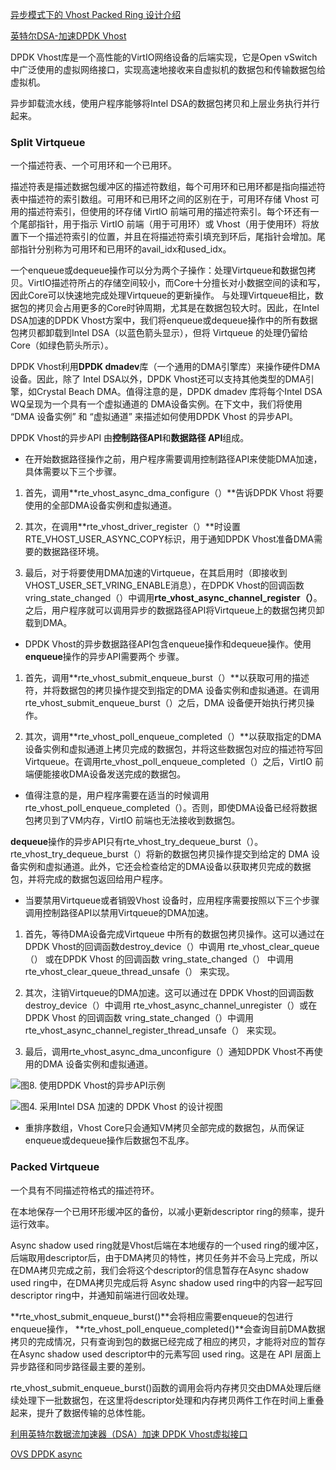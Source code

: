 [异步模式下的 Vhost Packed Ring 设计介绍](https://mp.weixin.qq.com/s/h_LTJiscJ17cKPQLNCCcgA)

[英特尔DSA-加速DPDK Vhost](https://mp.weixin.qq.com/s/O_S9v6DGoc4HmamkJyuKEA)

DPDK Vhost库是一个高性能的VirtIO网络设备的后端实现，它是Open vSwitch中广泛使用的虚拟网络接口，实现高速地接收来自虚拟机的数据包和传输数据包给虚拟机。

异步卸载流水线，使用户程序能够将Intel DSA的数据包拷贝和上层业务执行并行起来。

### Split Virtqueue
一个描述符表、一个可用环和一个已用环。

描述符表是描述数据包缓冲区的描述符数组，每个可用环和已用环都是指向描述符表中描述符的索引数组。可用环和已用环之间的区别在于，可用环存储 Vhost 可用的描述符索引，但使用的环存储 VirtIO 前端可用的描述符索引。每个环还有一个尾部指针，用于指示 VirtIO 前端（用于可用环）或 Vhost（用于使用环）将放置下一个描述符索引的位置，并且在将描述符索引填充到环后，尾指针会增加。尾部指针分别称为可用环和已用环的avail_idx和used_idx。

一个enqueue或dequeue操作可以分为两个子操作：处理Virtqueue和数据包拷贝。VirtIO描述符所占的存储空间较小，而Core十分擅长对小数据空间的读和写，因此Core可以快速地完成处理Virtqueue的更新操作。  与处理Virtqueue相比，数据包的拷贝会占用更多的Core时钟周期，尤其是在数据包较大时。因此，在Intel DSA加速的DPDK Vhost方案中，我们将enqueue或dequeue操作中的所有数据包拷贝都卸载到Intel DSA（以蓝色箭头显示），但将 Virtqueue 的处理仍留给Core（如绿色箭头所示）。

DPDK Vhost利用**DPDK dmadev**库（一个通用的DMA引擎库）来操作硬件DMA设备。因此，除了 Intel DSA以外，DPDK Vhost还可以支持其他类型的DMA引擎，如Crystal Beach DMA。值得注意的是，DPDK dmadev 库将每个Intel DSA WQ呈现为一个具有一个虚拟通道的 DMA设备实例。在下文中，我们将使用 “DMA 设备实例” 和 “虚拟通道” 来描述如何使用DPDK Vhost 的异步API。

DPDK Vhost的异步API 由**控制路径API**和**数据路径 API**组成。

- 在开始数据路径操作之前，用户程序需要调用控制路径API来使能DMA加速，具体需要以下三个步骤。

1. 首先，调用**rte_vhost_async_dma_configure（）**告诉DPDK Vhost 将要使用的全部DMA设备实例和虚拟通道。

2. 其次，在调用**rte_vhost_driver_register（）**时设置RTE_VHOST_USER_ASYNC_COPY标识，用于通知DPDK Vhost准备DMA需要的数据路径环境。

3. 最后，对于将要使用DMA加速的Virtqueue，在其启用时（即接收到VHOST_USER_SET_VRING_ENABLE消息），在DPDK Vhost的回调函数vring_state_changed（）中调用**rte_vhost_async_channel_register（）**。之后，用户程序就可以调用异步的数据路径API将Virtqueue上的数据包拷贝卸载到DMA。

- DPDK Vhost的异步数据路径API包含enqueue操作和dequeue操作。使用**enqueue**操作的异步API需要两个 步骤。

1. 首先，调用**rte_vhost_submit_enqueue_burst（）**以获取可用的描述符，并将数据包的拷贝操作提交到指定的DMA 设备实例和虚拟通道。在调用rte_vhost_submit_enqueue_burst（）之后，DMA 设备便开始执行拷贝操作。

2. 其次，调用**rte_vhost_poll_enqueue_completed（）**以获取指定的DMA设备实例和虚拟通道上拷贝完成的数据包，并将这些数据包对应的描述符写回Virtqueue。在调用rte_vhost_poll_enqueue_completed（）之后，VirtIO 前端便能接收DMA设备发送完成的数据包。

- 值得注意的是，用户程序需要在适当的时候调用 rte_vhost_poll_enqueue_completed（）。否则，即使DMA设备已经将数据包拷贝到了VM内存，VirtIO 前端也无法接收到数据包。

**dequeue**操作的异步API只有rte_vhost_try_dequeue_burst（）。rte_vhost_try_dequeue_burst（）将新的数据包拷贝操作提交到给定的 DMA 设备实例和虚拟通道。此外，它还会检查给定的DMA设备以获取拷贝完成的数据包，并将完成的数据包返回给用户程序。 

- 当要禁用Virtqueue或者销毁Vhost 设备时，应用程序需要按照以下三个步骤调用控制路径API以禁用Virtqueue的DMA加速。

1. 首先，等待DMA设备完成Virtqueue 中所有的数据包拷贝操作。这可以通过在 DPDK Vhost的回调函数destroy_device（）中调用 rte_vhost_clear_queue（） 或在DPDK Vhost 的回调函数 vring_state_changed（） 中调用 rte_vhost_clear_queue_thread_unsafe（） 来实现。

2. 其次，注销Virtqueue的DMA加速。这可以通过在 DPDK Vhost的回调函数 destroy_device（）中调用 rte_vhost_async_channel_unregister（）或在DPDK Vhost 的回调函数 vring_state_changed（）中调用rte_vhost_async_channel_register_thread_unsafe（） 来实现。

3. 最后，调用rte_vhost_async_dma_unconfigure（）通知DPDK Vhost不再使用的DMA 设备实例和虚拟通道。

![图8. 使用DPDK Vhost的异步API示例]()


![图4. 采用Intel DSA 加速的 DPDK Vhost 的设计视图]()

- 重排序数组，Vhost Core只会通知VM拷贝全部完成的数据包，从而保证enqueue或dequeue操作后数据包不乱序。

### Packed Virtqueue
一个具有不同描述符格式的描述符环。

在本地保存一个已用环形缓冲区的备份，以减小更新descriptor ring的频率，提升运行效率。

Async shadow used ring就是Vhost后端在本地缓存的一个used ring的缓冲区，后端取用descriptor后，由于DMA拷贝的特性，拷贝任务并不会马上完成，所以在DMA拷贝完成之前，我们会将这个descriptor的信息暂存在Async shadow used ring中，在DMA拷贝完成后将 Async shadow used ring中的内容一起写回 descriptor ring中，并通知前端进行回收处理。

**rte_vhost_submit_enqueue_burst()**会将相应需要enqueue的包进行enqueue操作， **rte_vhost_poll_enqueue_completed()**会查询目前DMA数据拷贝的完成情况，只有查询到包的数据已经完成了相应的拷贝，才能将对应的暂存在Async shadow used descriptor中的元素写回 used ring。这是在 API 层面上异步路径和同步路径最主要的差别。

rte_vhost_submit_enqueue_burst()函数的调用会将内存拷贝交由DMA处理后继续处理下一批数据包，在这里将descriptor处理和内存拷贝两件工作在时间上重叠起来，提升了数据传输的总体性能。


[利用英特尔数据流加速器（DSA）加速 DPDK Vhost虚拟接口](https://mp.weixin.qq.com/s/jsFzwbeWQRwYxxAU5wV28w)


[OVS DPDK async](https://github.com/istokes/ovs/tree/dpdk-dma-tracking)